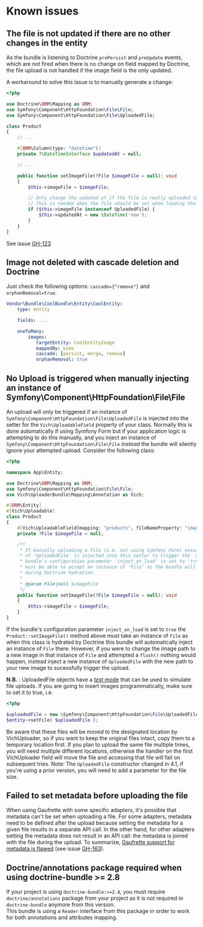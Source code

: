 # Known issues

## The file is not updated if there are no other changes in the entity

As the bundle is listening to Doctrine `prePersist` and `preUpdate` events, which are not fired
when there is no change on field mapped by Doctrine, the file upload is not handled if the image field
is the only updated.

A workaround to solve this issue is to manually generate a change:

```php
<?php

use Doctrine\ORM\Mapping as ORM;
use Symfony\Component\HttpFoundation\File\File;
use Symfony\Component\HttpFoundation\File\UploadedFile;

class Product
{
    // ...

    #[ORM\Column(type: "datetime")]
    private ?\DateTimeInterface $updatedAt = null;

    // ...

    public function setImageFile(?File $imageFile = null): void
    {
        $this->imageFile = $imageFile;

        // Only change the updated af if the file is really uploaded to avoid database updates.
        // This is needed when the file should be set when loading the entity.
        if ($this->imageFile instanceof UploadedFile) {
            $this->updatedAt = new \DateTime('now');
        }
    }
}
```

See issue [GH-123](https://github.com/dustin10/VichUploaderBundle/issues/123)

## Image not deleted with cascade deletion and Doctrine

Just check the following options: `cascade={"remove"}` and `orphanRemoval=true`.

```yaml
Vendor\Bundle\CoolBundle\Entity\CoolEntity:
    type: entity

    fields: ...

    oneToMany:
        images:
           targetEntity: CoolEntityImage
           mappedBy: bike
           cascade: [persist, merge, remove]
           orphanRemoval: true
```

## No Upload is triggered when manually injecting an instance of Symfony\Component\HttpFoundation\File\File

An upload will only be triggered if an instance of `Symfony\Component\HttpFoundation\File\UploadedFile`
is injected into the setter for the `Vich\UploadableField` property of your class. Normally this is done
automatically if using Symfony Form but if your application logic is attempting to do this manually, and you
inject an instance of `Symfony\Component\HttpFoundation\File\File` *instead* the bundle will silently ignore
your attempted upload.
Consider the following class:

``` php
<?php

namespace App\Entity;

use Doctrine\ORM\Mapping as ORM;
use Symfony\Component\HttpFoundation\File\File;
use Vich\UploaderBundle\Mapping\Annotation as Vich;

#[ORM\Entity]
#[Vich\Uploadable]
class Product
{
    #[Vich\UploadableField(mapping: "products", fileNameProperty: "imageName")]
    private ?File $imageFile = null;

    /**
     * If manually uploading a file (i.e. not using Symfony Form) ensure an instance
     * of 'UploadedFile' is injected into this setter to trigger the  update. If this
     * bundle's configuration parameter 'inject_on_load' is set to 'true' this setter
     * must be able to accept an instance of 'File' as the bundle will inject one here
     * during Doctrine hydration.
     *
     * @param File|null $imageFile
     */
    public function setImageFile(?File $imageFile = null): void
    {
        $this->imageFile = $imageFile;
    }
}
```

If the bundle's configuration parameter `inject_on_load` is set to `true` the `Product::setImageFile()`
method above must take an instance of `File` as when this class is hydrated by Doctrine this
bundle will automatically inject an instance of `File` there. However, if you were to change
the image path to a new image in that instance of `File` and attempted a `flush()` nothing
would happen, instead inject a new instance of `UploadedFile` with the new path to your new
image to sucessfully trigger the upload.

**N.B.** : UploadedFile objects have a
[*test* mode](https://github.com/symfony/symfony/blob/6.1/src/Symfony/Component/HttpFoundation/File/UploadedFile.php#L63)
that can be used to simulate file uploads.
If you are going to insert images programmatically, make sure to set it to true, i.e.

``` php
<?php

$uploadedFile = new \Symfony\Component\HttpFoundation\File\UploadedFile($filePath, basename($filePath), null, null, true);
$entity->setFile( $uploadedFile );
```

Be aware that these files will be _moved_ to the designated location by VichUploader, so if you want to keep the
original files intact, copy them to a temporary location first. If you plan to upload the same file multiple times,
you will need multiple different locations, otherwise the handler on the first VichUploader field will move the file
and accessing that file will fail on subsequent tries.
Note: The `UploadedFile` constructor changed in 4.1, if you're using a prior version, you will need to add a parameter
for the file size.

## Failed to set metadata before uploading the file

When using Gaufrette with some specific adapters, it's possible that metadata can't be set when uploading a file.
For some adapters, metadata need to be defined after the upload because setting the metadata for a given file results
in a separate API call. In the other hand, for other adapters setting the metadata does not result in an API call: the
metadata is joined with the file during the upload.
To summarize, [Gaufrette support for metadata is flawed](https://github.com/KnpLabs/Gaufrette/issues/108)
(see issue [GH-163](https://github.com/dustin10/VichUploaderBundle/issues/163)).

## Doctrine/annotations package required when using doctrine-bundle >= 2.8

If your project is using `doctrine-bundle:>=2.8`, you must require `doctrine/annotations` package from your project as
it is not required in `doctrine-bundle` anymore from this version.  
This bundle is using a `Reader` interface from this package in order to work for both annotations and attributes mapping.